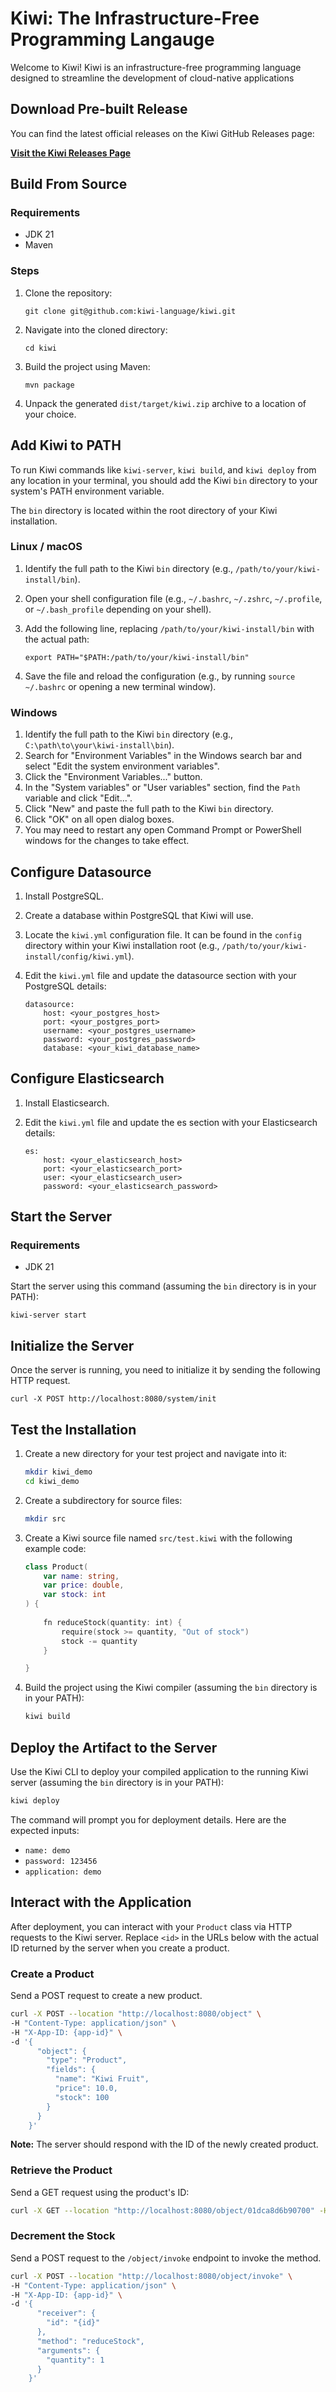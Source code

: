 Kiwi: The Infrastructure-Free Programming Langauge
===========================================

Welcome to Kiwi! Kiwi is an infrastructure-free programming language designed to streamline the development of cloud-native applications

Download Pre-built Release
--------------------------

You can find the latest official releases on the Kiwi GitHub Releases page:

[**Visit the Kiwi Releases Page**](https://github.com/kiwi-language/kiwi/releases)

Build From Source
-----------------

### Requirements

*   JDK 21
*   Maven

### Steps

1.  Clone the repository:
    
        git clone git@github.com:kiwi-language/kiwi.git
    
2.  Navigate into the cloned directory:
    
        cd kiwi
    
3.  Build the project using Maven:
    
        mvn package

4.  Unpack the generated `dist/target/kiwi.zip` archive to a location of your choice.


Add Kiwi to PATH
----------------

To run Kiwi commands like `kiwi-server`, `kiwi build`, and `kiwi deploy` from any location in your terminal, you should add the Kiwi `bin` directory to your system's PATH environment variable.

The `bin` directory is located within the root directory of your Kiwi installation.

### Linux / macOS

1.  Identify the full path to the Kiwi `bin` directory (e.g., `/path/to/your/kiwi-install/bin`).
2.  Open your shell configuration file (e.g., `~/.bashrc`, `~/.zshrc`, `~/.profile`, or `~/.bash_profile` depending on your shell).
3.  Add the following line, replacing `/path/to/your/kiwi-install/bin` with the actual path:
    
        export PATH="$PATH:/path/to/your/kiwi-install/bin"
    
4.  Save the file and reload the configuration (e.g., by running `source ~/.bashrc` or opening a new terminal window).

### Windows

1.  Identify the full path to the Kiwi `bin` directory (e.g., `C:\path\to\your\kiwi-install\bin`).
2.  Search for "Environment Variables" in the Windows search bar and select "Edit the system environment variables".
3.  Click the "Environment Variables..." button.
4.  In the "System variables" or "User variables" section, find the `Path` variable and click "Edit...".
5.  Click "New" and paste the full path to the Kiwi `bin` directory.
6.  Click "OK" on all open dialog boxes.
7.  You may need to restart any open Command Prompt or PowerShell windows for the changes to take effect.

Configure Datasource
--------------------

1.  Install PostgreSQL.
2.  Create a database within PostgreSQL that Kiwi will use.
3.  Locate the `kiwi.yml` configuration file. It can be found in the `config` directory within your Kiwi installation root (e.g., `/path/to/your/kiwi-install/config/kiwi.yml`).
4.  Edit the `kiwi.yml` file and update the datasource section with your PostgreSQL details:
    
        datasource:
            host: <your_postgres_host>
            port: <your_postgres_port>
            username: <your_postgres_username>
            password: <your_postgres_password>
            database: <your_kiwi_database_name>

Configure Elasticsearch
--------------------

1.  Install Elasticsearch.
2.  Edit the `kiwi.yml` file and update the es section with your Elasticsearch details:

        es:
            host: <your_elasticsearch_host>
            port: <your_elasticsearch_port>
            user: <your_elasticsearch_user>
            password: <your_elasticsearch_password>

Start the Server
----------------

### Requirements

*   JDK 21

Start the server using this command (assuming the `bin` directory is in your PATH):

    kiwi-server start

Initialize the Server
---------------------

Once the server is running, you need to initialize it by sending the following HTTP request.

    curl -X POST http://localhost:8080/system/init

Test the Installation
---------------------

1.  Create a new directory for your test project and navigate into it:
    
    ```bash
    mkdir kiwi_demo
    cd kiwi_demo
    ```
    
2.  Create a subdirectory for source files:
    
    ```bash
    mkdir src
    ```
    
3.  Create a Kiwi source file named `src/test.kiwi` with the following example code:

       ```kotlin
       class Product(
           var name: string,
           var price: double,
           var stock: int
       ) {
        
           fn reduceStock(quantity: int) {
               require(stock >= quantity, "Out of stock")
               stock -= quantity
           }

       }
       ```
    
4.  Build the project using the Kiwi compiler (assuming the `bin` directory is in your PATH):
    
    ```bash
    kiwi build
    ```
    

Deploy the Artifact to the Server
---------------------------------

Use the Kiwi CLI to deploy your compiled application to the running Kiwi server (assuming the `bin` directory is in your PATH):
    
```bash
kiwi deploy
```

The command will prompt you for deployment details. Here are the expected inputs:

*   `name: demo`
*   `password: 123456`
*   `application: demo`

Interact with the Application
-----------------------------

After deployment, you can interact with your `Product` class via HTTP requests to the Kiwi server. Replace `<id>` in the URLs below with the actual ID returned by the server when you create a product.

### Create a Product

Send a POST request to create a new product.

```bash
curl -X POST --location "http://localhost:8080/object" \
-H "Content-Type: application/json" \
-H "X-App-ID: {app-id}" \
-d '{
      "object": {
        "type": "Product",
        "fields": {
          "name": "Kiwi Fruit",
          "price": 10.0,
          "stock": 100
        }
      }
    }'    
```

**Note:** The server should respond with the ID of the newly created product.

### Retrieve the Product

Send a GET request using the product's ID:

```bash
curl -X GET --location "http://localhost:8080/object/01dca8d6b90700" -H "X-App-ID: {app-id}"
```

### Decrement the Stock

Send a POST request to the `/object/invoke` endpoint to invoke the method.

```bash
curl -X POST --location "http://localhost:8080/object/invoke" \
-H "Content-Type: application/json" \
-H "X-App-ID: {app-id}" \
-d '{
      "receiver": {
        "id": "{id}"
      },
      "method": "reduceStock",
      "arguments": {
        "quantity": 1
      }
    }'
```